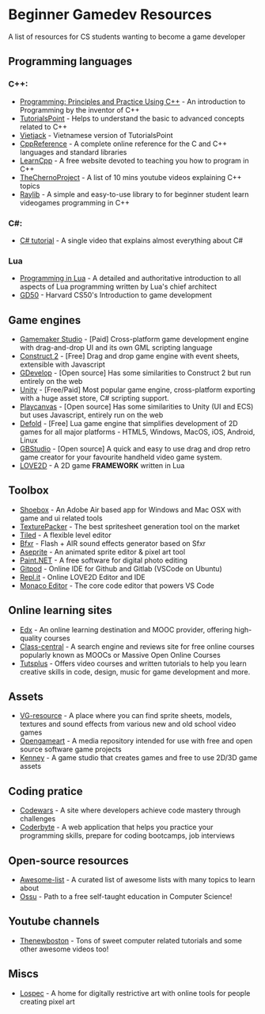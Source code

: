 # Beginner Gamedev Resources
A list of resources for CS students wanting to become a game developer
## Programming languages
### C++: 
* [Programming: Principles and Practice Using C++](http://www.stroustrup.com/Programming/) - An introduction to Programming by the inventor of C++
* [TutorialsPoint](https://www.tutorialspoint.com/cplusplus/) - Helps to understand the basic to advanced concepts related to C++
* [Vietjack](https://vietjack.com/cplusplus/) - Vietnamese version of TutorialsPoint
* [CppReference](https://en.cppreference.com/w/cpp) - A complete online reference for the C and C++ languages and standard libraries
* [LearnCpp](https://www.learncpp.com/) - A free website devoted to teaching you how to program in C++
* [TheChernoProject](https://www.youtube.com/playlist?list=PLlrATfBNZ98dudnM48yfGUldqGD0S4FFb) - A list of 10 mins youtube videos explaining C++ topics
* [Raylib](https://github.com/raysan5/raylib) - A simple and easy-to-use library to for beginner student learn videogames programming in C++

### C#:
* [C# tutorial](https://www.youtube.com/watch?v=lisiwUZJXqQ) - A single video that explains almost everything about C#

### Lua
* [Programming in Lua](https://www.lua.org/pil/) -  A detailed and authoritative introduction to all aspects of Lua programming written by Lua's chief architect
* [GD50](https://www.youtube.com/playlist?list=PLhQjrBD2T383Vx9-4vJYFsJbvZ_D17Qzh) - Harvard CS50's Introduction to game development

## Game engines
* [Gamemaker Studio](https://www.yoyogames.com/gamemaker) - [Paid] Cross-platform game development engine with drag-and-drop UI and its own GML scripting language
* [Construct 2](https://www.construct.net/en) - [Free] Drag and drop game engine with event sheets, extensible with Javascript
* [GDevelop](https://gdevelop-app.com/) - [Open source] Has some similarities to Construct 2 but run entirely on the web
* [Unity](https://unity.com/) - [Free/Paid] Most popular game engine, cross-platform exporting with a huge asset store, C# scripting support.
* [Playcanvas](https://playcanvas.com/) - [Open source] Has some similarities to Unity (UI and ECS) but uses Javascript, entirely run on the web
* [Defold](https://defold.com/) - [Free] Lua game engine that simplifies development of 2D games for all major platforms - HTML5, Windows, MacOS, iOS, Android, Linux 
* [GBStudio](https://gbstudio.dev) - [Open source] A quick and easy to use drag and drop retro game creator for your favourite handheld video game system.
* [LOVE2D](https://love2d.org/) - A 2D game **FRAMEWORK** written in Lua

## Toolbox
* [Shoebox](https://renderhjs.net/shoebox/) - An Adobe Air based app for Windows and Mac OSX with game and ui related tools
* [TexturePacker](https://www.codeandweb.com/texturepacker) - The best spritesheet generation tool on the market 
* [Tiled](https://www.mapeditor.org/
) - A flexible level editor
* [Bfxr](https://www.bfxr.net/) - Flash + AIR sound effects generator based on Sfxr
* [Aseprite](https://www.aseprite.org/) - An animated sprite editor & pixel art tool
* [Paint.NET](https://www.getpaint.net/) - A free software for digital photo editing
* [Gitpod](https://www.gitpod.io/) - Online IDE for Github and Gitlab (VSCode on Ubuntu)
* [Repl.it](https://repl.it/languages/love2d) - Online LOVE2D Editor and IDE
* [Monaco Editor](https://microsoft.github.io/monaco-editor/index.html) - The core code editor that powers VS Code

## Online learning sites
* [Edx](https://www.edx.org/) - An online learning destination and MOOC provider, offering high-quality courses
* [Class-central](https://www.class-central.com/) - A search engine and reviews site for free online courses popularly known as MOOCs or Massive Open Online Courses
* [Tutsplus](https://gamedevelopment.tutsplus.com/) - Offers video courses and written tutorials to help you learn creative skills in code, design, music for game development and more.

## Assets
* [VG-resource](https://www.vg-resource.com/) -  A place where you can find sprite sheets, models, textures and sound effects from various new and old school video games
* [Opengameart](https://opengameart.org/) - A media repository intended for use with free and open source software game projects
* [Kenney](https://kenney.nl/) - A game studio that creates games and free to use 2D/3D game assets

## Coding pratice
* [Codewars](https://www.codewars.com/) - A site where developers achieve code mastery through challenges 
* [Coderbyte](https://coderbyte.com/) -  A web application that helps you practice your programming skills, prepare for coding bootcamps, job interviews

## Open-source resources
* [Awesome-list](https://github.com/sindresorhus/awesome) - A curated list of awesome lists with many topics to learn about
* [Ossu](https://github.com/ossu/computer-science) - Path to a free self-taught education in Computer Science!

## Youtube channels
* [Thenewboston](https://www.youtube.com/user/thenewboston/) - Tons of sweet computer related tutorials and some other awesome videos too!

## Miscs
* [Lospec](https://lospec.com/) - A home for digitally restrictive art with online tools for people creating pixel art
